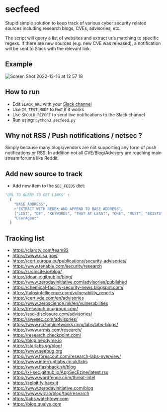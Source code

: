 # secfeed
Stupid simple solution to keep track of various cyber security related sources including research blogs, CVEs, advisories, etc.

The script will query a list of websites and extract urls matching to specific regexs. If there are new sources (e.g. new CVE was released), a notification will be sent to Slack with the relevant link.

## Example
![Screen Shot 2022-12-16 at 12 57 18](https://user-images.githubusercontent.com/519424/208083709-cf006e4e-3a79-4681-b45f-ebb6efc4e0ac.png)

## How to run
- Edit `SLACK_URL` with your [Slack channel](https://api.slack.com/messaging/webhooks)
- Use `IS_TEST_MODE` to test if it works
- Use `SHOULD_REPORT` to send live notifications to the Slack channel
- Run using: `python3 secfeed.py`

## Why not RSS / Push notifications / netsec ?
Simply because many blogs/vendors are not supporting any form of push notifications or RSS. In addition not all CVE/Blog/Advisory are reaching main stream forums like Reddit.


## Add new source to track
- Add new item to the `SEC_FEEDS` dict:
```Python
"URL TO QUERY TO GET LINKS" : 
  (
    "BASE ADDRESS",
    r"EXTRACT WITH REGEX AND APPEND TO BASE ADDRESS",
    ["LIST", "OF", "KEYWORDS", "THAT AT LEAST", "ONE", "MUST", "EXISTS", "IN", "URL"],
    "UserAgent"
  )
```

## Tracking list
- https://claroty.com/team82
- https://www.cisa.gov/
- https://cert.europa.eu/publications/security-advisories/
- https://www.tenable.com/security/research
- https://srcincite.io/blog/
- https://doar-e.github.io/blog/
- https://www.zerodayinitiative.com/advisories/published
- https://chemical-facility-security-news.blogspot.com/
- https://talosintelligence.com/vulnerability_reports
- https://cert.vde.com/en/advisories
- https://www.zeroscience.mk/en/vulnerabilities
- https://research.nccgroup.com/
- https://ssd-disclosure.com/advisories/
- https://awesec.com/advisories/ 
- https://www.nozominetworks.com/labs/labs-blogs/
- https://www.armis.com/research/ 
- https://research.checkpoint.com/
- https://blog.neodyme.io
- https://starlabs.sg/blog/
- https://www.seebug.org
- https://www.forescout.com/research-labs-overview/
- https://www.interruptlabs.co.uk/labs
- https://www.flashback.sh/blog
- https://xl-sec.github.io/AppSecEzine/latest.rss
- https://www.wordfence.com/threat-intel
- https://sploitify.haxx.it
- https://www.zerodayinitiative.com/blog
- https://www.wiz.io/blog/tag/research
- https://labs.watchtowr.com
- https://blog.qualys.com
